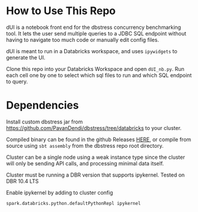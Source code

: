 # How to Use This Repo

dUI is a notebook front end for the dbstress concurrency benchmarking tool.  It lets the user send multiple queries to a JDBC SQL endpoint without having to navigate too much code or manually edit config files.

dUI is meant to run in a Databricks workspace, and uses `ipywidgets` to generate the UI.

Clone this repo into your Databricks Workspace and open `dUI_nb.py`.  Run each cell one by one to select which sql files to run and which SQL endpoint to query.

# Dependencies

Install custom dbstress jar from https://github.com/PavanDendi/dbstress/tree/databricks to your cluster.

Compiled binary can be found in the github Releases [HERE](https://github.com/PavanDendi/dbstress/releases/download/0.0.0/dbstress-assembly-0.0.0-SNAPSHOT.jar), or compile from source using `sbt assembly` from the dbstress repo root directory.

Cluster can be a single node using a weak instance type since the cluster will only be sending API calls, and processing minimal data itself.

Cluster must be running a DBR version that supports ipykernel. Tested on DBR 10.4 LTS

Enable ipykernel by adding to cluster config
```
spark.databricks.python.defaultPythonRepl ipykernel
```
